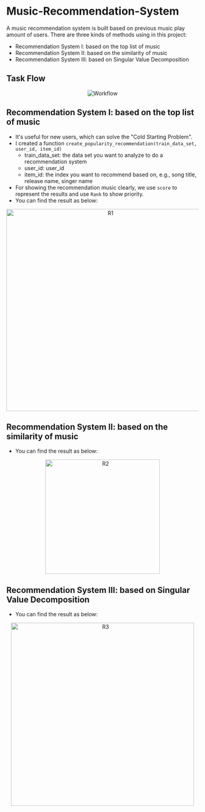 # Music-Recommendation-System
A music recommendation system is built based on previous music play amount of users. There are three kinds of methods using in this project:

- Recommendation System Ⅰ: based on the top list of music
- Recommendation System Ⅱ: based on the similarity of music
- Recommendation System Ⅲ: based on Singular Value Decomposition


## Task Flow
<div align="center">
<img src="https://github.com/JimengShi/Music-Recommendation-System/blob/master/images/Flow.png" alt="Workflow" >
</div>


## Recommendation System Ⅰ: based on the top list of music
- It's useful for new users, which can solve the "Cold Starting Problem".
- I created a function `create_popularity_recommendation(train_data_set, user_id, item_id)`
  - train_data_set: the data set you want to analyze to do a recommendation system
  - user_id: user_id
  - item_id: the index you want to recommend based on, e.g., song title, release name, singer name
- For showing the recommendation music clearly, we use `score` to represent the results and use `Rank` to show priority.
- You can find the result as below:

<div align="center">
<img src="https://github.com/JimengShi/Music-Recommendation-System/blob/master/images/Recommendation%201.png" height=530 alt="R1">
</div>


## Recommendation System Ⅱ: based on the similarity of music

- You can find the result as below:

<div align="center">
<img src="https://github.com/JimengShi/Music-Recommendation-System/blob/master/images/Recommendation%202.png" height=300 alt="R2">
</div>


## Recommendation System Ⅲ: based on Singular Value Decomposition

- You can find the result as below:

<div align="center">
<img src="https://github.com/JimengShi/Music-Recommendation-System/blob/master/images/Recommendation%203.png" height=480 alt="R3">
</div>
